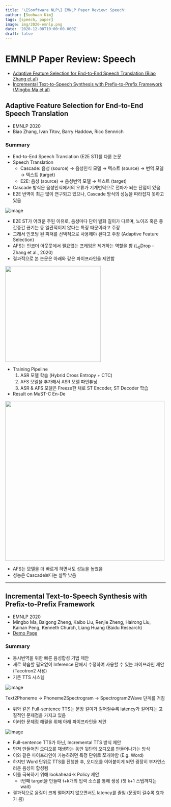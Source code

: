 ```yaml
---
title: '\[Sooftware NLP\] EMNLP Paper Review: Speech'
author: [Soohwan Kim]
tags: [speech, paper]
image: img/2020-emnlp.png
date: '2020-12-08T10:00:00.000Z'
draft: false
---
```


# EMNLP Paper Review: Speech
- [Adaptive Feature Selection for End-to-End Speech Translation (Biao Zhang et al)](https://arxiv.org/abs/2010.08518)
- [Incremental Text-to-Speech Synthesis with Prefix-to-Prefix Framework (Mingbo Ma et al)](https://arxiv.org/abs/1911.02750)

##  Adaptive Feature Selection for End-to-End Speech Translation
  
- EMNLP 2020  
- Biao Zhang, Ivan Titov, Barry Haddow, Rico Sennrich

### Summary
  
- End-to-End Speech Translation (E2E ST)를 다룬 논문  
- Speech Translation
  + Cascade: 음성 (source) → 음성인식 모델 → 텍스트 (source) → 번역 모델 → 텍스트 (target)
  + E2E: 음성 (source) → 음성번역 모델 → 텍스트 (target)  
- Cascade 방식은 음성인식에서의 오류가 기계번역으로 전파가 되는 단점이 있음
- E2E 번역이 최근 많이 연구되고 있으나, Cascade 방식의 성능을 따라잡지 못하고 있음   
  
![image](https://user-images.githubusercontent.com/42150335/101368190-32294400-38ea-11eb-924b-5b0a2e25d2e6.png)

- E2E ST가 어려운 주된 이유로, 음성마다 단어 발화 길이가 다르며, 노이즈 혹은 중간중간 끊기는 등 일관적이지 않다는 특징 때문이라고 주장  
- 그래서 인코딩 된 피쳐를 선택적으로 사용해야 된다고 주장 (Adaptive Feature Selection)      
- AFS는 인코더 아웃풋에서 필요없는 프레임은 제거하는 역할을 함 (L<sub>0</sub>Drop - Zhang et al., 2020)
- 결과적으로 본 논문은 아래와 같은 파이프라인을 제안함
  
<img src="https://user-images.githubusercontent.com/42150335/101366218-073df080-38e8-11eb-8699-dd6ebc2d70dc.png" width=300>  
  
- Training Pipeline
  1. ASR 모델 학습 (Hybrid Cross Entropy + CTC)  
  2. AFS 모델을 추가해서 ASR 모델 파인튜닝  
  3. ASR & AFS 모델은 Freeze한 채로 ST Encoder, ST Decoder 학습  
- Result on MuST-C En-De  
  
<img src="https://user-images.githubusercontent.com/42150335/101370007-4a9a5e00-38ec-11eb-8f41-7f6de1b9d583.png" width=500>
  
  + AFS는 모델을 더 빠르게 하면서도 성능을 높였음
  + 성능은 Cascade보다는 살짝 낮음
    
***

## Incremental Text-to-Speech Synthesis with Prefix-to-Prefix Framework  
  
- EMNLP 2020
- Mingbo Ma, Baigong Zheng, Kaibo Liu, Renjie Zheng, Hairong Liu, Kainan Peng, Kenneth Church, Liang Huang  (Baidu Research)  
- [Demo Page](https://inctts.github.io/)
  
### Summary  
  
- 동시번역을 위한 빠른 음성합성 기법 제안  
- 새로 학습할 필요없이 Inference 단에서 수정하여 사용할 수 있는 파이프라인 제안 (Tacotron2 사용)
- 기존 TTS 시스템  
  
![image](https://user-images.githubusercontent.com/42150335/101376816-6bff4800-38f4-11eb-9dca-1592c05c6759.png)
  
Text2Phoneme → Phoneme2Spectrogram → Spectrogram2Wave 단계를 거침
  
- 위와 같은 Full-sentence TTS는 문장 길이가 길어질수록 latency가 길어지는 고질적인 문제점을 가지고 있음  
- 이러한 문제점 해결을 위해 아래 파이프라인을 제안  
  
![image](https://user-images.githubusercontent.com/42150335/101377884-bf25ca80-38f5-11eb-8098-6f0b206d01f6.png)  
  
- Full-sentence TTS가 아닌, Incremental TTS 방식 제안  
- 먼저 만들어진 오디오를 재생하는 동안 뒷단의 오디오를 만들어나가는 방식  
- 이와 같은 파이프라인이 가능하려면 특정 단위로 쪼개야함 (E.g. Word)  
- 하지만 Word 단위로 TTS를 진행한 후, 오디오를 이어붙이게 되면 굉장히 부자연스러운 음성이 합성됨  
- 이를 극복하기 위해 lookahead-k Policy 제안  
  + t번째 target을 만들때 t+k개의 입력 소스를 통해 생성 (첫 k+1 스텝까지는 wait)    
- 결과적으로 음질이 크게 떨어지지 않으면서도 latency를 줄임 (문장이 길수록 효과가 큼)  
